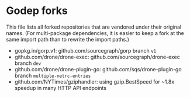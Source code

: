 # Godep forks

This file lists all forked repositories that are vendored
under their original names. (For multi-package dependencies, it is
easier to keep a fork at the same import path than to rewrite the
import paths.)

* gopkg.in/gorp.v1: github.com/sourcegraph/gorp branch `v1`
* github.com/drone/drone-exec: github.com/sourcegraph/drone-exec branch `dev`
* github.com/drone/drone-plugin-go: github.com/sqs/drone-plugin-go branch `multiple-netrc-entries`
* github.com/NYTimes/gziphandler: using gzip.BestSpeed for ~1.8x speedup in many HTTP API endpoints
